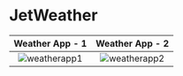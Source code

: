 <h1> JetWeather </h1>

Weather App - 1         | Weather App - 2      
:-------------------------:|:-------------------------:
![weatherapp1](https://github.com/user-attachments/assets/377f0bcd-475c-4502-a8e6-0d7195d6c262) |  ![weatherapp2](https://github.com/user-attachments/assets/11c7e4e0-ff75-439d-9ef8-b5603ceec686)
